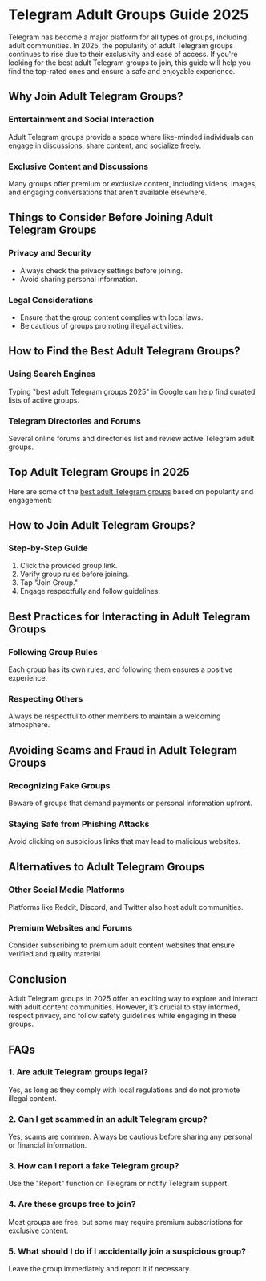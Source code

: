 # Telegram Adult Groups Guide 2025

Telegram has become a major platform for all types of groups, including adult communities. In 2025, the popularity of adult Telegram groups continues to rise due to their exclusivity and ease of access. If you're looking for the best adult Telegram groups to join, this guide will help you find the top-rated ones and ensure a safe and enjoyable experience.

## **Why Join Adult Telegram Groups?**

### **Entertainment and Social Interaction**

Adult Telegram groups provide a space where like-minded individuals can engage in discussions, share content, and socialize freely.

### **Exclusive Content and Discussions**

Many groups offer premium or exclusive content, including videos, images, and engaging conversations that aren't available elsewhere.

## **Things to Consider Before Joining Adult Telegram Groups**

### **Privacy and Security**

- Always check the privacy settings before joining.
- Avoid sharing personal information.

### **Legal Considerations**

- Ensure that the group content complies with local laws.
- Be cautious of groups promoting illegal activities.

## **How to Find the Best Adult Telegram Groups?**

### **Using Search Engines**

Typing "best adult Telegram groups 2025" in Google can help find curated lists of active groups.

### **Telegram Directories and Forums**

Several online forums and directories list and review active Telegram adult groups.

## **Top Adult Telegram Groups in 2025**

Here are some of the [best adult Telegram groups](https://globaltimes18.com/best-18-adult-telegram-groups-and-channels/) based on popularity and engagement:

## **How to Join Adult Telegram Groups?**

### **Step-by-Step Guide**

1. Click the provided group link.
2. Verify group rules before joining.
3. Tap "Join Group."
4. Engage respectfully and follow guidelines.

## **Best Practices for Interacting in Adult Telegram Groups**

### **Following Group Rules**

Each group has its own rules, and following them ensures a positive experience.

### **Respecting Others**

Always be respectful to other members to maintain a welcoming atmosphere.

## **Avoiding Scams and Fraud in Adult Telegram Groups**

### **Recognizing Fake Groups**

Beware of groups that demand payments or personal information upfront.

### **Staying Safe from Phishing Attacks**

Avoid clicking on suspicious links that may lead to malicious websites.

## **Alternatives to Adult Telegram Groups**

### **Other Social Media Platforms**

Platforms like Reddit, Discord, and Twitter also host adult communities.

### **Premium Websites and Forums**

Consider subscribing to premium adult content websites that ensure verified and quality material.

## **Conclusion**

Adult Telegram groups in 2025 offer an exciting way to explore and interact with adult content communities. However, it’s crucial to stay informed, respect privacy, and follow safety guidelines while engaging in these groups.

## **FAQs**

### **1. Are adult Telegram groups legal?**

Yes, as long as they comply with local regulations and do not promote illegal content.

### **2. Can I get scammed in an adult Telegram group?**

Yes, scams are common. Always be cautious before sharing any personal or financial information.

### **3. How can I report a fake Telegram group?**

Use the "Report" function on Telegram or notify Telegram support.

### **4. Are these groups free to join?**

Most groups are free, but some may require premium subscriptions for exclusive content.

### **5. What should I do if I accidentally join a suspicious group?**

Leave the group immediately and report it if necessary.
